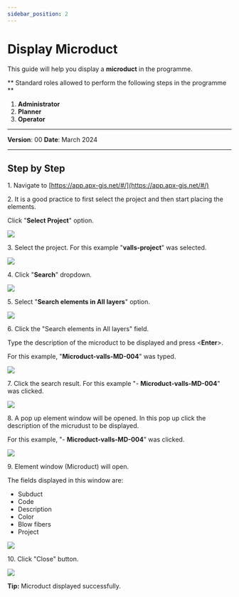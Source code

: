```yaml
---
sidebar_position: 2
---
```


# Display Microduct

This guide will help you display a **microduct** in the programme.

** Standard roles allowed to perform the following steps in the programme **

1.	**Administrator**
2.  **Planner**
3. **Operator**

------------

**Version**: 00
**Date**: March 2024

------------
## **Step by Step**


1\. Navigate to [https://app.apx-gis.net/#/](https://app.apx-gis.net/#/)


2\. It is a good practice to first select the project and then start placing the elements.

Click "**Select Project**" option.

![](/img/downloads/02-display-microduct_1.jpeg)


3\. Select the project. For this example "**valls-project**" was selected.

![](/img/downloads/02-display-microduct_2.jpeg)


4\. Click "**Search**" dropdown.

![](/img/downloads/02-display-microduct_3.jpeg)


5\. Select "**Search elements in All layers**" option.

![](/img/downloads/02-display-microduct_4.jpeg)


6\. Click the "Search elements in All layers" field.

Type the description of the microduct to be displayed and press &lt;**Enter**&gt;.

For this example, "**Microduct-valls-MD-004**" was typed.

![](/img/downloads/02-display-microduct_5.jpeg)


7\. Click the search result. For this example "- **Microduct-valls-MD-004**" was clicked.

![](/img/downloads/02-display-microduct_6.jpeg)


8\. A pop up element window will be opened. In this pop up click the description of the micrudust to be displayed.

For this example, "- **Microduct-valls-MD-004**" was clicked.

![](/img/downloads/02-display-microduct_7.jpeg)


9\. Element window (Microduct) will open. 

The fields displayed in this window are:

- Subduct
- Code
- Description
- Color
- Blow fibers
- Project

![](/img/downloads/02-display-microduct_8.jpeg)


10\. Click "Close" button.

![](/img/downloads/02-display-microduct_9.jpeg)


**Tip:** Microduct displayed successfully.

